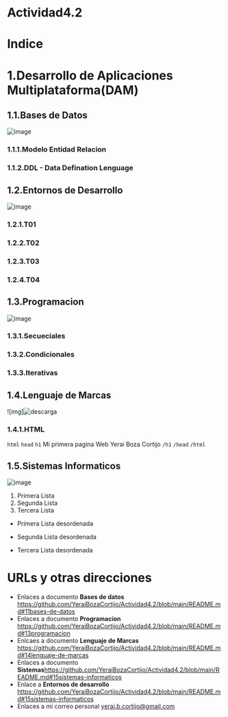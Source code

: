 # Actividad4.2
# Indice

# 1.Desarrollo de Aplicaciones Multiplataforma(DAM)
## 1.1.Bases de Datos
![image](https://user-images.githubusercontent.com/115177864/199037463-a4fbc04b-97a4-4f10-9aab-d190224d64dc.png)
  ### 1.1.1.Modelo Entidad Relacion
  ### 1.1.2.DDL - Data Defination Lenguage
## 1.2.Entornos de Desarrollo
![image](https://user-images.githubusercontent.com/115177864/199040656-9c486eb1-fc8c-4056-b16e-1a78ac007e9d.png)
   ### 1.2.1.T01
   ### 1.2.2.T02
   ### 1.2.3.T03
   ### 1.2.4.T04
## 1.3.Programacion
![image](https://user-images.githubusercontent.com/115177864/199040755-86c3abce-2b5a-48c3-9af7-891ed3b651a8.png)
  ### 1.3.1.Secueciales
  ### 1.3.2.Condicionales
  ### 1.3.3.Iterativas 
## 1.4.Lenguaje de Marcas
![img]![descarga](https://user-images.githubusercontent.com/115177864/199041079-8536691d-8f64-4ba0-9475-9e94bc6fd2e2.jpg)
  ### 1.4.1.HTML
  `html`
   `head`
   `h1`
   Mi primera pagina Web Yerai Boza Cortijo
   `/h1`
   `/head`
  `/html`
## 1.5.Sistemas Informaticos
![image](https://user-images.githubusercontent.com/115177864/199040909-93fc4a4c-bc07-47fd-81e6-de58df81a0be.png)
1. Primera Lista
2. Segunda Lista
3. Tercera Lista


* Primera Lista desordenada
- Segunda Lista desordenada
+ Tercera Lista desordenada 

# URLs y otras direcciones
* Enlaces a documento **Bases de datos** https://github.com/YeraiBozaCortijo/Actividad4.2/blob/main/README.md#11bases-de-datos
* Enlaces a documento **Programacion** https://github.com/YeraiBozaCortijo/Actividad4.2/blob/main/README.md#13programacion
* Enlcaes a documento **Lenguaje de Marcas** https://github.com/YeraiBozaCortijo/Actividad4.2/blob/main/README.md#14lenguaje-de-marcas
* Enlaces a documento **Sistemas**https://github.com/YeraiBozaCortijo/Actividad4.2/blob/main/README.md#15sistemas-informaticos
* Enlace a **Entornos de desarrollo** https://github.com/YeraiBozaCortijo/Actividad4.2/blob/main/README.md#15sistemas-informaticos
* Enlaces a mi correo personal <yerai.b.cortijo@gmail.com>
